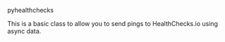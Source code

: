 pyhealthchecks

This is a basic class to allow you to send pings to HealthChecks.io using async data.

